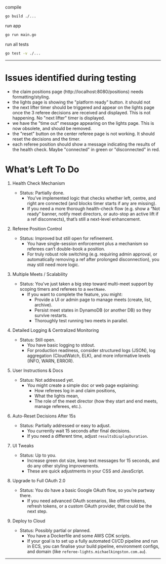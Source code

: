 compile
```bash
go build ./...
```


run app
```bash
go run main.go
```

run all tests
```bash
go test -v ./...
```

---
# Issues identified during testing
- the claim positions page (http://localhost:8080/positions) needs formatting/styling.
- the lights page is showing the "platform ready" button. it should not
- the next lifter timer should be triggered and appear on the lights page once the 3 referee decisions are received and displayed. This is not happening. No "next lifter" timer is displayed.
- we have the "time out" message appearing on the lights page. This is now obsolete, and should be removed.
- the "reset" button on the center referee page is not working. It should reset the decisions and the timer.
- each referee position should show a message indicating the results of the health check. Maybe "connected" in green or "disconnected" in red.

# What’s Left To Do

1. Health Check Mechanism
   - Status: Partially done.
       - You’ve implemented logic that checks whether left, centre, and right are connected (and blocks timer starts if any are missing).
       - If you need a more thorough health-check flow (e.g. show a “Not ready” banner, notify meet directors, or auto-stop an active lift if a ref disconnects), that’s still a next-level enhancement.

2. Referee Position Control
   - Status: Improved but still open for refinement.
       - You have single-session enforcement plus a mechanism so referees can’t double-book a position.
       - For truly robust role switching (e.g. requiring admin approval, or automatically removing a ref after prolonged disconnection), you may still need more logic.

3. Multiple Meets / Scalability
   - Status: You’ve just taken a big step toward multi-meet support by scoping timers and referees to a `meetName`.
       - If you want to complete the feature, you might:
           - Provide a UI or admin page to manage meets (create, list, archive).
           - Persist meet states in DynamoDB (or another DB) so they survive restarts.
           - Thoroughly test running two meets in parallel.

4. Detailed Logging & Centralized Monitoring
   - Status: Still open.
       - You have basic logging to stdout.
       - For production readiness, consider structured logs (JSON), log aggregation (CloudWatch, ELK), and more informative levels (INFO, WARN, ERROR).

5. User Instructions & Docs
   - Status: Not addressed yet.
       - You might create a simple doc or web page explaining:
           - How referees log in and claim positions,
           - What the lights mean,
           - The role of the meet director (how they start and end meets, manage referees, etc.).

6. Auto-Reset Decisions After 15s
   - Status: Partially addressed or easy to adjust.
       - You currently wait 15 seconds after final decisions.
       - If you need a different time, adjust `resultsDisplayDuration`.

7. UI Tweaks
   - Status: Up to you.
       - Increase green dot size, keep text messages for 15 seconds, and do any other styling improvements.
       - These are quick adjustments in your CSS and JavaScript.

8. Upgrade to Full OAuth 2.0
   - Status: You do have a basic Google OAuth flow, so you’re partway there.
       - If you need advanced OAuth scenarios, like offline tokens, refresh tokens, or a custom OAuth provider, that could be the next step.

9. Deploy to Cloud
   - Status: Possibly partial or planned.
       - You have a Dockerfile and some AWS CDK scripts.
       - If your goal is to set up a fully automated CI/CD pipeline and run in ECS, you can finalise your build pipeline, environment configs, and domain (like `referee-lights.michaelkingston.com.au`).

---
